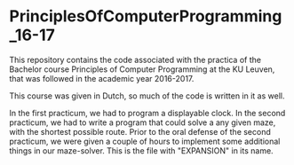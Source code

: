 # PrinciplesOfComputerProgramming_16-17
This repository contains the code associated with the practica of the Bachelor course Principles of Computer Programming at the KU Leuven, that was followed in the academic year 2016-2017. 

This course was given in Dutch, so much of the code is written in it as well.

In the first practicum, we had to program a displayable clock.
In the second practicum, we had to write a program that could solve a any given maze, with the shortest possible route. 
Prior to the oral defense of the second practicum, we were given a couple of hours to implement some additional things in our maze-solver. This is the file with "EXPANSION" in its name.
